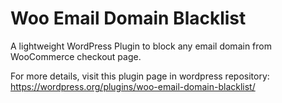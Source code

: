 # Woo Email Domain Blacklist
A lightweight WordPress Plugin to block any email domain from WooCommerce checkout page.

For more details, visit this plugin page in wordpress repository:
https://wordpress.org/plugins/woo-email-domain-blacklist/